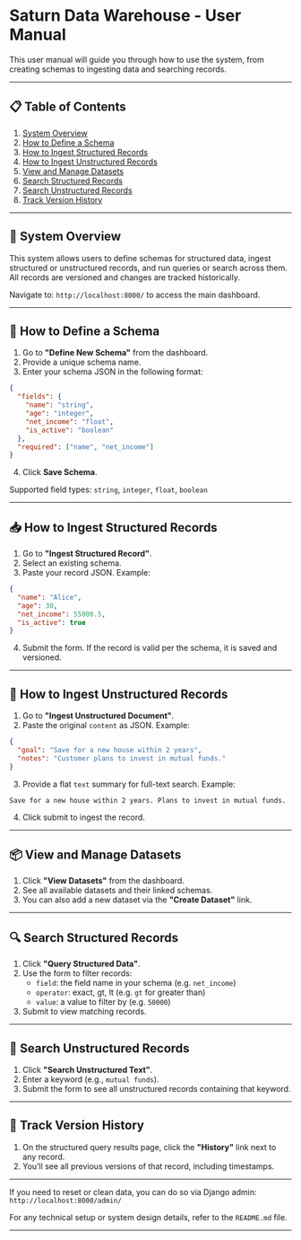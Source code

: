 # Saturn Data Warehouse - User Manual

This user manual will guide you through how to use the system, from creating schemas to ingesting data and searching records.

---

## 📋 Table of Contents

1. [System Overview](#system-overview)
2. [How to Define a Schema](#how-to-define-a-schema)
3. [How to Ingest Structured Records](#how-to-ingest-structured-records)
4. [How to Ingest Unstructured Records](#how-to-ingest-unstructured-records)
5. [View and Manage Datasets](#view-and-manage-datasets)
6. [Search Structured Records](#search-structured-records)
7. [Search Unstructured Records](#search-unstructured-records)
8. [Track Version History](#track-version-history)

---

## 🔧 System Overview

This system allows users to define schemas for structured data, ingest structured or unstructured records, and run queries or search across them. All records are versioned and changes are tracked historically.

Navigate to: `http://localhost:8000/` to access the main dashboard.

---

## 🧱 How to Define a Schema

1. Go to **"Define New Schema"** from the dashboard.
2. Provide a unique schema name.
3. Enter your schema JSON in the following format:

```json
{
  "fields": {
    "name": "string",
    "age": "integer",
    "net_income": "float",
    "is_active": "boolean"
  },
  "required": ["name", "net_income"]
}
```

4. Click **Save Schema**.

Supported field types: `string`, `integer`, `float`, `boolean`

---

## 📥 How to Ingest Structured Records

1. Go to **"Ingest Structured Record"**.
2. Select an existing schema.
3. Paste your record JSON. Example:

```json
{
  "name": "Alice",
  "age": 30,
  "net_income": 55000.5,
  "is_active": true
}
```

4. Submit the form. If the record is valid per the schema, it is saved and versioned.

---

## 🧾 How to Ingest Unstructured Records

1. Go to **"Ingest Unstructured Document"**.
2. Paste the original `content` as JSON. Example:
```json
{
  "goal": "Save for a new house within 2 years",
  "notes": "Customer plans to invest in mutual funds."
}
```
3. Provide a flat `text` summary for full-text search. Example:
```text
Save for a new house within 2 years. Plans to invest in mutual funds.
```
4. Click submit to ingest the record.

---

## 📦 View and Manage Datasets

1. Click **"View Datasets"** from the dashboard.
2. See all available datasets and their linked schemas.
3. You can also add a new dataset via the **"Create Dataset"** link.

---

## 🔍 Search Structured Records

1. Click **"Query Structured Data"**.
2. Use the form to filter records:
   - `field`: the field name in your schema (e.g. `net_income`)
   - `operator`: exact, gt, lt (e.g. `gt` for greater than)
   - `value`: a value to filter by (e.g. `50000`)
3. Submit to view matching records.

---

## 🧠 Search Unstructured Records

1. Click **"Search Unstructured Text"**.
2. Enter a keyword (e.g., `mutual funds`).
3. Submit the form to see all unstructured records containing that keyword.

---

## 📜 Track Version History

1. On the structured query results page, click the **"History"** link next to any record.
2. You’ll see all previous versions of that record, including timestamps.

---

If you need to reset or clean data, you can do so via Django admin: `http://localhost:8000/admin/`

For any technical setup or system design details, refer to the `README.md` file.

---
